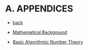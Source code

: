 # A. APPENDICES

- [back](../cryptography.md)

- [Mathematical Background](mathematical_background/mathematical_background.md)
- [Basic Algorithmic Number Theory](basic_algorithm/basic_algorithm.md)